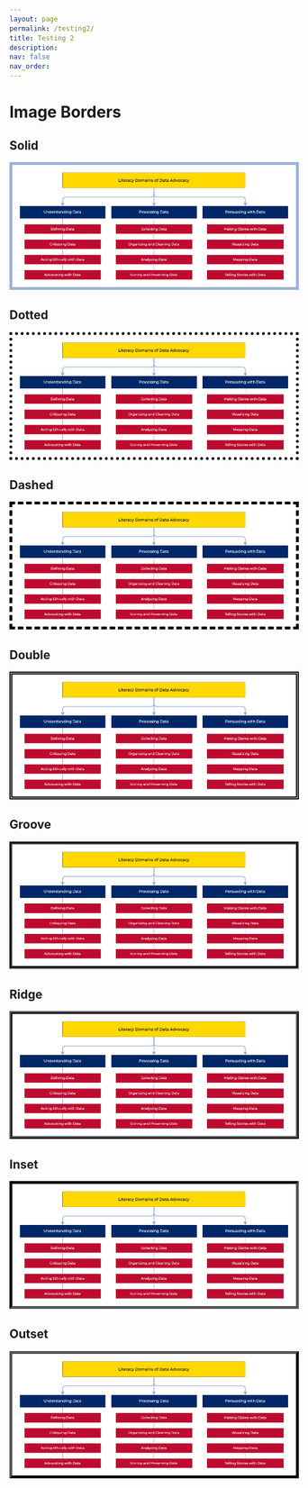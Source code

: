 ```yaml
---
layout: page
permalink: /testing2/
title: Testing 2
description:
nav: false
nav_order: 
---
```


# Image Borders

## Solid
<img src="../assets/img/LiteracyDomains.png" alt="The graphic is titled 'Literacy Domains of Data Advocacy' and outlines the primary domains and subdomains related to the project." style="border:5px solid #9AB1DA">

## Dotted
<img src="../assets/img/LiteracyDomains.png" alt="The graphic is titled 'Literacy Domains of Data Advocacy' and outlines the primary domains and subdomains related to the project." style="border:5px dotted black">

## Dashed
<img src="../assets/img/LiteracyDomains.png" alt="The graphic is titled 'Literacy Domains of Data Advocacy' and outlines the primary domains and subdomains related to the project." style="border:5px dashed black">

## Double
<img src="../assets/img/LiteracyDomains.png" alt="The graphic is titled 'Literacy Domains of Data Advocacy' and outlines the primary domains and subdomains related to the project." style="border:5px double black">

## Groove
<img src="../assets/img/LiteracyDomains.png" alt="The graphic is titled 'Literacy Domains of Data Advocacy' and outlines the primary domains and subdomains related to the project." style="border:5px groove black">

## Ridge
<img src="../assets/img/LiteracyDomains.png" alt="The graphic is titled 'Literacy Domains of Data Advocacy' and outlines the primary domains and subdomains related to the project." style="border:5px ridge black">

## Inset
<img src="../assets/img/LiteracyDomains.png" alt="The graphic is titled 'Literacy Domains of Data Advocacy' and outlines the primary domains and subdomains related to the project." style="border:5px inset black">

## Outset
<img src="../assets/img/LiteracyDomains.png" alt="The graphic is titled 'Literacy Domains of Data Advocacy' and outlines the primary domains and subdomains related to the project." style="border:5px outset black">




